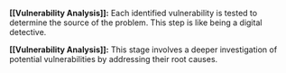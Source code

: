 **[[Vulnerability Analysis]]:** Each identified vulnerability is tested to determine the source of the problem. This step is like being a digital detective.

**[[Vulnerability Analysis]]:** This stage involves a deeper investigation of potential vulnerabilities by addressing their root causes.